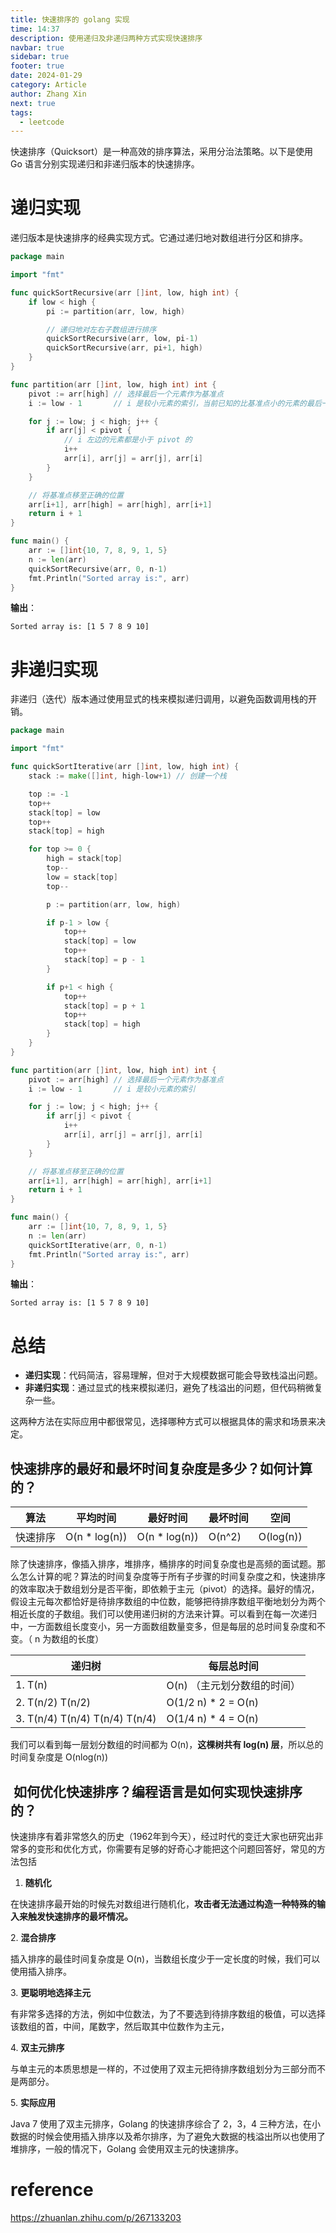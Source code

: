 ```yaml
---
title: 快速排序的 golang 实现
time: 14:37
description: 使用递归及非递归两种方式实现快速排序
navbar: true
sidebar: true
footer: true
date: 2024-01-29
category: Article
author: Zhang Xin
next: true
tags:
  - leetcode
---
```

快速排序（Quicksort）是一种高效的排序算法，采用分治法策略。以下是使用 Go 语言分别实现递归和非递归版本的快速排序。

# 递归实现

递归版本是快速排序的经典实现方式。它通过递归地对数组进行分区和排序。

```go
package main

import "fmt"

func quickSortRecursive(arr []int, low, high int) {
    if low < high {
        pi := partition(arr, low, high)

        // 递归地对左右子数组进行排序
        quickSortRecursive(arr, low, pi-1)
        quickSortRecursive(arr, pi+1, high)
    }
}

func partition(arr []int, low, high int) int {
    pivot := arr[high] // 选择最后一个元素作为基准点
    i := low - 1       // i 是较小元素的索引，当前已知的比基准点小的元素的最后一个位置

    for j := low; j < high; j++ {
        if arr[j] < pivot {
	        // i 左边的元素都是小于 pivot 的
            i++
            arr[i], arr[j] = arr[j], arr[i]
        }
    }

    // 将基准点移至正确的位置
    arr[i+1], arr[high] = arr[high], arr[i+1]
    return i + 1
}

func main() {
    arr := []int{10, 7, 8, 9, 1, 5}
    n := len(arr)
    quickSortRecursive(arr, 0, n-1)
    fmt.Println("Sorted array is:", arr)
}
```

**输出**：
```
Sorted array is: [1 5 7 8 9 10]
```

# 非递归实现

非递归（迭代）版本通过使用显式的栈来模拟递归调用，以避免函数调用栈的开销。

```go
package main

import "fmt"

func quickSortIterative(arr []int, low, high int) {
    stack := make([]int, high-low+1) // 创建一个栈

    top := -1
    top++
    stack[top] = low
    top++
    stack[top] = high

    for top >= 0 {
        high = stack[top]
        top--
        low = stack[top]
        top--

        p := partition(arr, low, high)

        if p-1 > low {
            top++
            stack[top] = low
            top++
            stack[top] = p - 1
        }

        if p+1 < high {
            top++
            stack[top] = p + 1
            top++
            stack[top] = high
        }
    }
}

func partition(arr []int, low, high int) int {
    pivot := arr[high] // 选择最后一个元素作为基准点
    i := low - 1       // i 是较小元素的索引

    for j := low; j < high; j++ {
        if arr[j] < pivot {
            i++
            arr[i], arr[j] = arr[j], arr[i]
        }
    }

    // 将基准点移至正确的位置
    arr[i+1], arr[high] = arr[high], arr[i+1]
    return i + 1
}

func main() {
    arr := []int{10, 7, 8, 9, 1, 5}
    n := len(arr)
    quickSortIterative(arr, 0, n-1)
    fmt.Println("Sorted array is:", arr)
}
```

**输出**：
```
Sorted array is: [1 5 7 8 9 10]
```

# 总结

- **递归实现**：代码简洁，容易理解，但对于大规模数据可能会导致栈溢出问题。
- **非递归实现**：通过显式的栈来模拟递归，避免了栈溢出的问题，但代码稍微复杂一些。

这两种方法在实际应用中都很常见，选择哪种方式可以根据具体的需求和场景来决定。
## 快速排序的最好和最坏时间复杂度是多少？如何计算的？

|算法|平均时间|最好时间|最坏时间|空间|
|---|---|---|---|---|
|快速排序|O(n * log(n))|O(n * log(n))|O(n^2)|O(log(n))|

除了快速排序，像插入排序，堆排序，桶排序的时间复杂度也是高频的面试题。那么怎么计算的呢？算法的时间复杂度等于所有子步骤的时间复杂度之和，快速排序的效率取决于数组划分是否平衡，即依赖于主元（pivot）的选择。最好的情况，假设主元每次都恰好是待排序数组的中位数，能够把待排序数组平衡地划分为两个相近长度的子数组。我们可以使用递归树的方法来计算。可以看到在每一次递归中，一方面数组长度变小，另一方面数组数量变多，但是每层的总时间复杂度和不变。（ n 为数组的长度）

|递归树|每层总时间|
|---|---|
|1. T(n)|O(n) （主元划分数组的时间）|
|2. T(n/2) T(n/2)|O(1/2 n) * 2 = O(n)|
|3. T(n/4) T(n/4) T(n/4) T(n/4)|O(1/4 n) * 4 = O(n)|

我们可以看到每一层划分数组的时间都为 O(n)，**这棵树共有 log(n) 层**，所以总的时间复杂度是 O(nlog(n))


##  如何优化快速排序？编程语言是如何实现快速排序的？

快速排序有着非常悠久的历史（1962年到今天），经过时代的变迁大家也研究出非常多的变形和优化方式，你需要有足够的好奇心才能把这个问题回答好，常见的方法包括

1. **随机化**

在快速排序最开始的时候先对数组进行随机化，**攻击者无法通过构造一种特殊的输入来触发快速排序的最坏情况。**

2. **混合排序**

插入排序的最佳时间复杂度是 O(n)，当数组长度少于一定长度的时候，我们可以使用插入排序。

3. **更聪明地选择主元**

有非常多选择的方法，例如中位数法，为了不要选到待排序数组的极值，可以选择该数组的首，中间，尾数字，然后取其中位数作为主元，

4. **双主元排序**

与单主元的本质思想是一样的，不过使用了双主元把待排序数组划分为三部分而不是两部分。

5. **实际应用**

Java 7 使用了双主元排序，Golang 的快速排序综合了 2，3，4 三种方法，在小数据的时候会使用插入排序以及希尔排序，为了避免大数据的栈溢出所以也使用了堆排序，一般的情况下，Golang 会使用双主元的快速排序。

# reference

https://zhuanlan.zhihu.com/p/267133203